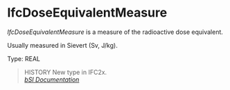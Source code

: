 IfcDoseEquivalentMeasure
========================
_IfcDoseEquivalentMeasure_ is a measure of the radioactive dose equivalent.  
  
Usually measured in Sievert (Sv, J/kg).  
  
Type: REAL  
  
> HISTORY  New type in IFC2x.  
[ _bSI
Documentation_](https://standards.buildingsmart.org/IFC/DEV/IFC4_2/FINAL/HTML/schema/ifcmeasureresource/lexical/ifcdoseequivalentmeasure.htm)


